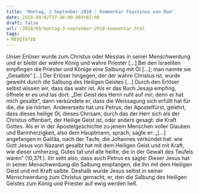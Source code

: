```yaml
---
title: 'Montag, 3 September 2018 : Kommentar Faustinus von Rom'
date: 2018-09-02T17:46:00.003+02:00
draft: false
url: /2018/09/montag-3-september-2018-kommentar.html
tags: 
- MEDITATIO
---
```


Unser Erlöser wurde zum Christus oder Messias in seiner Menschwerdung und er bleibt der wahre König und wahre Priester \[…\] Bei den Israeliten empfingen die Priester und Könige eine Salbung mit Öl \[…\]; man nannte sie „Gesalbte“ \[…\] Der Erlöser hingegen, der der wahre Christus ist, wurde geweiht durch die Salbung des Heiligen Geistes \[…\] Durch den Erlöser selbst wissen wir, dass das wahr ist. Als er das Buch Jesaja empfing, öffnete er es und las dort: „Der Geist des Herrn ruht auf mir; denn er hat mich gesalbt“, dann verkündete er, dass die Weissagung sich erfüllt hat für die, die sie hörten. Andererseits hat uns Petrus, der Apostelfürst, gelehrt, dass dieses heilige Öl, dieses Chrisam, durch das der Herr sich als der Christus offenbart, der Heilige Geist ist, oder anders gesagt: die Kraft Gottes. Als er in der Apostelgeschichte zu jenem Menschen voller Glauben und Barmherzigkeit, also dem Hauptmann, sprach, sagte er: „\[…\] angefangen in Galiläa, nach der Taufe, die Johannes verkündet hat: wie Gott Jesus von Nazaret gesalbt hat mit dem Heiligen Geist und mit Kraft, wie dieser umherzog, Gutes tat und alle heilte, die in der Gewalt des Teufels waren“ (10,37f.). Ihr seht also, dass auch Petrus es sagte: Dieser Jesus hat in seiner Menschwerdung die Salbung empfangen, die ihn mit dem Heiligen Geist und mit Kraft salbte. Deshalb wurde Jesus selbst in seiner Menschwerdung zum Christus gemacht, er, den die Salbung des Heiligen Geistes zum König und Priester auf ewig werden ließ.